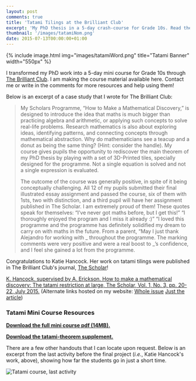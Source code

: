 ```yaml
---
layout: post
comments: true
title: 'Tatami Tilings at the Brilliant Club'
excerpt: 'My PhD thesis in a 5-day crash-course for Grade 10s. Read the case study and get the resources here.'
thumbnail: '/images/tatamiNom.png'
date: 2015-07-13T00:00:00+01:00
---
```


{% include image.html 
img="images/tatamiWord.png"
title="Tatami Banner"
width="550px"
%}

I transformed my PhD work into a 5-day mini course for Grade 10s through
[The Brilliant Club](http://www.thebrilliantclub.org/). I am making the course
material available here. Contact me or write in the comments for more resources
and help using them!

Below is an excerpt of a case study that I wrote for The Brilliant Club:

> My Scholars Programme, “How to Make a Mathematical Discovery,” is designed to
> introduce the idea that maths is much bigger than practicing algebra and
> arithmetic, or applying such concepts to solve real-life problems. Research
> mathematics is also about exploring ideas, identifying patterns, and connecting
> concepts through mathematical abstraction. Why do mathematicians see a teacup
> and a donut as being the same thing? (Hint: consider the handle). My course
> gives pupils the opportunity to rediscover the main theorem of my PhD thesis by
> playing with a set of 3D-Printed tiles, specially designed for the programme.
> Not a single equation is solved and not a single expression is evaluated.
> 
> The outcome of the course was generally positive, in spite of it being
> conceptually challenging. All 12 of my pupils submitted their final illustrated
> essay assignment and passed the course, six of them with 1sts, two with
> distinction, and a third pupil will have her assignment published in The
> Scholar. I am extremely proud of them! These quotes speak for themselves: “I’ve
> never got maths before, but I get this!” “I thoroughly enjoyed the program and I
> miss it already :)” “I loved this programme and the programme has definitely
> solidified my dream to carry on with maths in the future. From a parent, “May I
> just thank Alejandro for working with _ throughout the programme. The marking
> comments were very positive and were a real boost to _’s confidence, and I feel
> she gained a lot from the programme.

Congratulations to Katie Hancock. Her work on tatami tilings were published in
The Brilliant Club's journal,
[The Scholar](http://www.thebrilliantclub.org/category/the-scholar/)!

[K. Hancock, supervised by A. Erickson. How to make a mathematical discovery: The tatami restriction at large, The Scholar, Vol. 1, No. 3, pp. 20-22, July 2015.](http://www.thebrilliantclub.org/wp-content/uploads/2014/07/The-Scholar-03-Jul-2015.pdf
"The Scholar pdf issue") (Alternate links hosted on my website:
[Whole issue]({{site.baseurl}}/downloads//brilliantclub/The-Scholar-03-Jul-2015.pdf)
[Just the article]({{site.baseurl}}/downloads/brilliantclub/The-Scholar-03-Jul-2015-hancock.pdf))

### Tatami Mini Course Resources ###

**[Download the full mini course pdf (14MB).]({{site.baseurl}}/downloads/brilliantclub/How-to-make-a-mathematical-discovery.pdf)**

[**Download the tatami-theorem supplement.**]({{site.baseurl}}/downloads/brilliantclub/tatami-structure-theorem.pdf)

There are a few other handouts that I can locate upon request. Below is an
excerpt from the last activity before the final project (*i.e.*, Katie Hancock's
work, above), showing how far the students go in just a short time.

![Tatami course, last activity]({{site.baseurl}}/images/tatami-last-activity.png)
